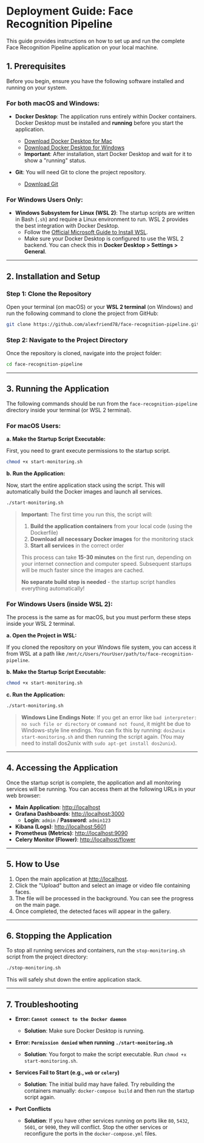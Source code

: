 # Deployment Guide: Face Recognition Pipeline

This guide provides instructions on how to set up and run the complete Face Recognition Pipeline application on your local machine.

## 1. Prerequisites

Before you begin, ensure you have the following software installed and running on your system.

### For both macOS and Windows:

*   **Docker Desktop**: The application runs entirely within Docker containers. Docker Desktop must be installed and **running** before you start the application.
    *   [Download Docker Desktop for Mac](https://docs.docker.com/desktop/install/mac-install/)
    *   [Download Docker Desktop for Windows](https://docs.docker.com/desktop/install/windows-install/)
    *   **Important**: After installation, start Docker Desktop and wait for it to show a "running" status.

*   **Git**: You will need Git to clone the project repository.
    *   [Download Git](httpss://git-scm.com/downloads)

### For Windows Users Only:

*   **Windows Subsystem for Linux (WSL 2)**: The startup scripts are written in Bash (`.sh`) and require a Linux environment to run. WSL 2 provides the best integration with Docker Desktop.
    *   Follow the [Official Microsoft Guide to Install WSL](https://docs.microsoft.com/en-us/windows/wsl/install).
    *   Make sure your Docker Desktop is configured to use the WSL 2 backend. You can check this in **Docker Desktop > Settings > General**.

---

## 2. Installation and Setup

### Step 1: Clone the Repository

Open your terminal (on macOS) or your **WSL 2 terminal** (on Windows) and run the following command to clone the project from GitHub:

```bash
git clone https://github.com/alexfriend78/face-recognition-pipeline.git
```

### Step 2: Navigate to the Project Directory

Once the repository is cloned, navigate into the project folder:

```bash
cd face-recognition-pipeline
```

---

## 3. Running the Application

The following commands should be run from the `face-recognition-pipeline` directory inside your terminal (or WSL 2 terminal).

### For macOS Users:

**a. Make the Startup Script Executable:**

First, you need to grant execute permissions to the startup script.

```bash
chmod +x start-monitoring.sh
```

**b. Run the Application:**

Now, start the entire application stack using the script. This will automatically build the Docker images and launch all services.

```bash
./start-monitoring.sh
```

> **Important:** The first time you run this, the script will:
> 1. **Build the application containers** from your local code (using the Dockerfile)
> 2. **Download all necessary Docker images** for the monitoring stack
> 3. **Start all services** in the correct order
> 
> This process can take **15-30 minutes** on the first run, depending on your internet connection and computer speed. Subsequent startups will be much faster since the images are cached.
>
> **No separate build step is needed** - the startup script handles everything automatically!

### For Windows Users (inside WSL 2):

The process is the same as for macOS, but you must perform these steps inside your WSL 2 terminal.

**a. Open the Project in WSL:**

If you cloned the repository on your Windows file system, you can access it from WSL at a path like `/mnt/c/Users/YourUser/path/to/face-recognition-pipeline`.

**b. Make the Startup Script Executable:**

```bash
chmod +x start-monitoring.sh
```

**c. Run the Application:**

```bash
./start-monitoring.sh
```

> **Windows Line Endings Note**: If you get an error like `bad interpreter: no such file or directory` or `command not found`, it might be due to Windows-style line endings. You can fix this by running: `dos2unix start-monitoring.sh` and then running the script again. (You may need to install dos2unix with `sudo apt-get install dos2unix`).

---

## 4. Accessing the Application

Once the startup script is complete, the application and all monitoring services will be running. You can access them at the following URLs in your web browser:

*   **Main Application**: [http://localhost](http://localhost)
*   **Grafana Dashboards**: [http://localhost:3000](http://localhost:3000)
    *   **Login**: `admin` / **Password**: `admin123`
*   **Kibana (Logs)**: [http://localhost:5601](http://localhost:5601)
*   **Prometheus (Metrics)**: [http://localhost:9090](http://localhost:9090)
*   **Celery Monitor (Flower)**: [http://localhost/flower](http://localhost/flower)

---

## 5. How to Use

1.  Open the main application at [http://localhost](http://localhost).
2.  Click the "Upload" button and select an image or video file containing faces.
3.  The file will be processed in the background. You can see the progress on the main page.
4.  Once completed, the detected faces will appear in the gallery.

---

## 6. Stopping the Application

To stop all running services and containers, run the `stop-monitoring.sh` script from the project directory:

```bash
./stop-monitoring.sh
```

This will safely shut down the entire application stack.

---

## 7. Troubleshooting

*   **Error: `Cannot connect to the Docker daemon`**
    *   **Solution**: Make sure Docker Desktop is running.

*   **Error: `Permission denied` when running `./start-monitoring.sh`**
    *   **Solution**: You forgot to make the script executable. Run `chmod +x start-monitoring.sh`.

*   **Services Fail to Start (e.g., `web` or `celery`)**
    *   **Solution**: The initial build may have failed. Try rebuilding the containers manually: `docker-compose build` and then run the startup script again.

*   **Port Conflicts**
    *   **Solution**: If you have other services running on ports like `80`, `5432`, `5601`, or `9090`, they will conflict. Stop the other services or reconfigure the ports in the `docker-compose.yml` files.


